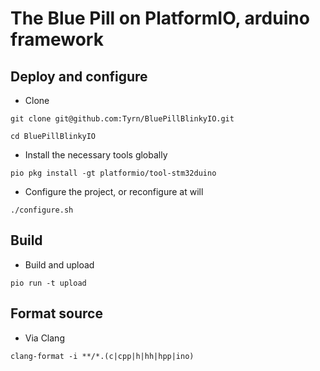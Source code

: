 # The Blue Pill on PlatformIO, arduino framework

## Deploy and configure

- Clone

```
git clone git@github.com:Tyrn/BluePillBlinkyIO.git
```

```
cd BluePillBlinkyIO
```

- Install the necessary tools globally

```
pio pkg install -gt platformio/tool-stm32duino
```

- Configure the project, or reconfigure at will

```
./configure.sh
```

## Build

- Build and upload

```
pio run -t upload
```

## Format source

- Via Clang

```
clang-format -i **/*.(c|cpp|h|hh|hpp|ino)
```
